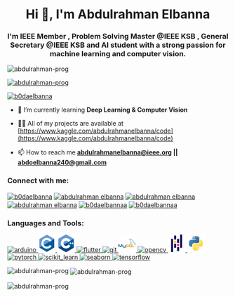 <h1 align="center">Hi 👋, I'm Abdulrahman Elbanna</h1>
<h3 align="center">I'm IEEE Member , Problem Solving Master @IEEE KSB , General Secretary @IEEE KSB and AI student with a strong passion for machine learning and computer vision.</h3>

<p align="left"> <img src="https://komarev.com/ghpvc/?username=abdulrahman-prog&label=Profile%20views&color=0e75b6&style=flat" alt="abdulrahman-prog" /> </p>

<p align="left"> <a href="https://github.com/ryo-ma/github-profile-trophy"><img src="https://github-profile-trophy.vercel.app/?username=abdulrahman-prog" alt="abdulrahman-prog" /></a> </p>

<p align="left"> <a href="https://twitter.com/b0daelbanna" target="blank"><img src="https://img.shields.io/twitter/follow/b0daelbanna?logo=twitter&style=for-the-badge" alt="b0daelbanna" /></a> </p>

- 🌱 I’m currently learning **Deep Learning & Computer Vision**

- 👨‍💻 All of my projects are available at [https://www.kaggle.com/abdulrahmanelbanna/code](https://www.kaggle.com/abdulrahmanelbanna/code)

- 📫 How to reach me **abdulrahmanelbanna@ieee.org || abdoelbanna240@gmail.com**

<h3 align="left">Connect with me:</h3>
<p align="left">
<a href="https://twitter.com/b0daelbanna" target="blank"><img align="center" src="https://raw.githubusercontent.com/rahuldkjain/github-profile-readme-generator/master/src/images/icons/Social/twitter.svg" alt="b0daelbanna" height="30" width="40" /></a>
<a href="https://linkedin.com/in/abdulrahman-elbanna-33bb03252" target="blank"><img align="center" src="https://raw.githubusercontent.com/rahuldkjain/github-profile-readme-generator/master/src/images/icons/Social/linked-in-alt.svg" alt="abdulrahman elbanna" height="30" width="40" /></a>
<a href="https://kaggle.com/abdulrahmanelbanna" target="blank"><img align="center" src="https://raw.githubusercontent.com/rahuldkjain/github-profile-readme-generator/master/src/images/icons/Social/kaggle.svg" alt="abdulrahman elbanna" height="30" width="40" /></a>
<a href="https://fb.com/profile.php?id=100012888781196" target="blank"><img align="center" src="https://raw.githubusercontent.com/rahuldkjain/github-profile-readme-generator/master/src/images/icons/Social/facebook.svg" alt="abdulrahman elbanna" height="30" width="40" /></a>
<a href="https://instagram.com/b0daelbannaa" target="blank"><img align="center" src="https://raw.githubusercontent.com/rahuldkjain/github-profile-readme-generator/master/src/images/icons/Social/instagram.svg" alt="b0daelbannaa" height="30" width="40" /></a>
<a href="https://codeforces.com/profile/b0daelbannaa" target="blank"><img align="center" src="https://raw.githubusercontent.com/rahuldkjain/github-profile-readme-generator/master/src/images/icons/Social/codeforces.svg" alt="b0daelbannaa" height="30" width="40" /></a>
</p>

<h3 align="left">Languages and Tools:</h3>
<p align="left"> <a href="https://www.arduino.cc/" target="_blank" rel="noreferrer"> <img src="https://cdn.worldvectorlogo.com/logos/arduino-1.svg" alt="arduino" width="40" height="40"/> </a> <a href="https://www.cprogramming.com/" target="_blank" rel="noreferrer"> <img src="https://raw.githubusercontent.com/devicons/devicon/master/icons/c/c-original.svg" alt="c" width="40" height="40"/> </a> <a href="https://www.w3schools.com/cpp/" target="_blank" rel="noreferrer"> <img src="https://raw.githubusercontent.com/devicons/devicon/master/icons/cplusplus/cplusplus-original.svg" alt="cplusplus" width="40" height="40"/> </a> <a href="https://flutter.dev" target="_blank" rel="noreferrer"> <img src="https://www.vectorlogo.zone/logos/flutterio/flutterio-icon.svg" alt="flutter" width="40" height="40"/> </a> <a href="https://git-scm.com/" target="_blank" rel="noreferrer"> <img src="https://www.vectorlogo.zone/logos/git-scm/git-scm-icon.svg" alt="git" width="40" height="40"/> </a> <a href="https://www.mysql.com/" target="_blank" rel="noreferrer"> <img src="https://raw.githubusercontent.com/devicons/devicon/master/icons/mysql/mysql-original-wordmark.svg" alt="mysql" width="40" height="40"/> </a> <a href="https://opencv.org/" target="_blank" rel="noreferrer"> <img src="https://www.vectorlogo.zone/logos/opencv/opencv-icon.svg" alt="opencv" width="40" height="40"/> </a> <a href="https://pandas.pydata.org/" target="_blank" rel="noreferrer"> <img src="https://raw.githubusercontent.com/devicons/devicon/2ae2a900d2f041da66e950e4d48052658d850630/icons/pandas/pandas-original.svg" alt="pandas" width="40" height="40"/> </a> <a href="https://www.python.org" target="_blank" rel="noreferrer"> <img src="https://raw.githubusercontent.com/devicons/devicon/master/icons/python/python-original.svg" alt="python" width="40" height="40"/> </a> <a href="https://pytorch.org/" target="_blank" rel="noreferrer"> <img src="https://www.vectorlogo.zone/logos/pytorch/pytorch-icon.svg" alt="pytorch" width="40" height="40"/> </a> <a href="https://scikit-learn.org/" target="_blank" rel="noreferrer"> <img src="https://upload.wikimedia.org/wikipedia/commons/0/05/Scikit_learn_logo_small.svg" alt="scikit_learn" width="40" height="40"/> </a> <a href="https://seaborn.pydata.org/" target="_blank" rel="noreferrer"> <img src="https://seaborn.pydata.org/_images/logo-mark-lightbg.svg" alt="seaborn" width="40" height="40"/> </a> <a href="https://www.tensorflow.org" target="_blank" rel="noreferrer"> <img src="https://www.vectorlogo.zone/logos/tensorflow/tensorflow-icon.svg" alt="tensorflow" width="40" height="40"/> </a> </p>

<p><img align="left" src="https://github-readme-stats.vercel.app/api/top-langs?username=abdulrahman-prog&show_icons=true&locale=en&layout=compact" alt="abdulrahman-prog" /></p>

<p>&nbsp;<img align="center" src="https://github-readme-stats.vercel.app/api?username=abdulrahman-prog&show_icons=true&locale=en" alt="abdulrahman-prog" /></p>

<p><img align="center" src="https://github-readme-streak-stats.herokuapp.com/?user=abdulrahman-prog&" alt="abdulrahman-prog" /></p>
